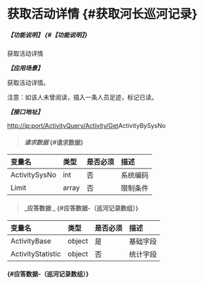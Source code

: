 # 获取活动详情 {#获取河长巡河记录}

##### _【功能说明】_ {#【功能说明】}

获取活动详情

_**【应用场景】**_

获取活动详情。

注意：如该人未曾阅读，插入一条人员足迹，标记已读。

_**【接口地址】**_

[http://ip:port/ActivityQuery/Activity/Get](http://ip:port/HMQuery/PatrolRiver/GetPatrolRivers)ActivityBySysNo

> #### _请求数据_ {#请求数据}

| 变量名 | 类型 | 是否必须 | 描述 |
| :--- | :--- | :--- | :--- |
| ActivitySysNo | int | 否 | 系统编码 |
| Limit | array | 否 | 限制条件 |

> #### _应答数据 _ {#应答数据-（巡河记录数组）}

| 变量名 | 类型 | 是否必须 | 描述 |
| :--- | :--- | :--- | :--- |
| ActivityBase | object | 是 | 基础字段 |
| ActivityStatistic | object  | 否 | 统计字段 |



####  {#应答数据-（巡河记录数组）}



